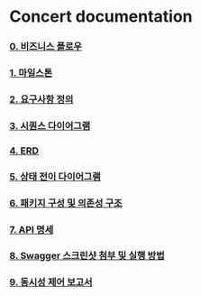 # Concert documentation

### [0. 비즈니스 플로우](https://github.com/pbg0205/concert/wiki/(0)-%EB%B9%84%EC%A6%88%EB%8B%88%EC%8A%A4-%EC%A0%84%EC%B2%B4-%ED%94%8C%EB%A1%9C%EC%9A%B0)
### [1. 마일스톤](https://github.com/pbg0205/concert/wiki/(1)-%EB%A7%88%EC%9D%BC%EC%8A%A4%ED%86%A4)
### [2. 요구사항 정의](https://github.com/pbg0205/concert/wiki/(2)-%EC%9A%94%EA%B5%AC%EC%82%AC%ED%95%AD-%EC%A0%95%EC%9D%98)
### [3. 시퀀스 다이어그램](https://github.com/pbg0205/concert/wiki/(3)-%EC%8B%9C%ED%80%80%EC%8A%A4-%EB%8B%A4%EC%9D%B4%EC%96%B4%EA%B7%B8%EB%9E%A8)
### [4. ERD](https://github.com/pbg0205/concert/wiki/(4)-ERD)
### [5. 상태 전이 다이어그램](https://github.com/pbg0205/concert/wiki/(5)-%EC%83%81%ED%83%9C-%EC%A0%84%EC%9D%B4-%EB%8B%A4%EC%9D%B4%EC%96%B4%EA%B7%B8%EB%9E%A8)
### [6. 패키지 구성 및 의존성 구조](https://github.com/pbg0205/concert/wiki/(6)-%ED%8C%A8%ED%82%A4%EC%A7%80-%EA%B5%AC%EC%84%B1-%EB%B0%8F-%EC%9D%98%EC%A1%B4%EC%84%B1-%EA%B5%AC%EC%A1%B0)
### [7. API 명세](https://github.com/pbg0205/concert/wiki/(7)-API-%EB%AA%85%EC%84%B8)
### [8. Swagger 스크린샷 첨부 및 실행 방법](https://github.com/pbg0205/concert/wiki/(8)-swagger-%EC%8A%A4%ED%81%AC%EB%A6%B0%EC%83%B7-%EB%B0%8F-%ED%94%84%EB%A1%9C%EC%A0%9D%ED%8A%B8-%EC%8B%A4%ED%96%89-%EB%B0%A9%EB%B2%95)
### [9. 동시성 제어 보고서](https://github.com/pbg0205/concert/wiki/(9)-%EB%8F%99%EC%8B%9C%EC%84%B1-%EC%A0%9C%EC%96%B4-%EB%B3%B4%EA%B3%A0%EC%84%9C)
